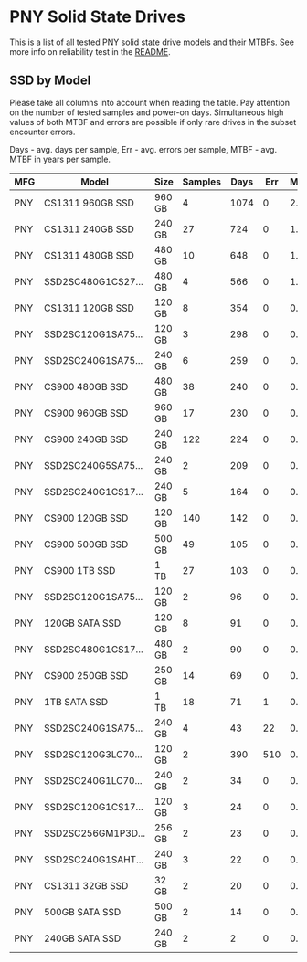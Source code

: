 PNY Solid State Drives
======================

This is a list of all tested PNY solid state drive models and their MTBFs. See
more info on reliability test in the [README](https://github.com/linuxhw/SMART).

SSD by Model
------------

Please take all columns into account when reading the table. Pay attention on the
number of tested samples and power-on days. Simultaneous high values of both MTBF
and errors are possible if only rare drives in the subset encounter errors.

Days - avg. days per sample,
Err  - avg. errors per sample,
MTBF - avg. MTBF in years per sample.

| MFG       | Model              | Size   | Samples | Days  | Err   | MTBF |
|-----------|--------------------|--------|---------|-------|-------|------|
| PNY       | CS1311 960GB SSD   | 960 GB | 4       | 1074  | 0     | 2.94   |
| PNY       | CS1311 240GB SSD   | 240 GB | 27      | 724   | 0     | 1.98   |
| PNY       | CS1311 480GB SSD   | 480 GB | 10      | 648   | 0     | 1.78   |
| PNY       | SSD2SC480G1CS27... | 480 GB | 4       | 566   | 0     | 1.55   |
| PNY       | CS1311 120GB SSD   | 120 GB | 8       | 354   | 0     | 0.97   |
| PNY       | SSD2SC120G1SA75... | 120 GB | 3       | 298   | 0     | 0.82   |
| PNY       | SSD2SC240G1SA75... | 240 GB | 6       | 259   | 0     | 0.71   |
| PNY       | CS900 480GB SSD    | 480 GB | 38      | 240   | 0     | 0.66   |
| PNY       | CS900 960GB SSD    | 960 GB | 17      | 230   | 0     | 0.63   |
| PNY       | CS900 240GB SSD    | 240 GB | 122     | 224   | 0     | 0.61   |
| PNY       | SSD2SC240G5SA75... | 240 GB | 2       | 209   | 0     | 0.57   |
| PNY       | SSD2SC240G1CS17... | 240 GB | 5       | 164   | 0     | 0.45   |
| PNY       | CS900 120GB SSD    | 120 GB | 140     | 142   | 0     | 0.39   |
| PNY       | CS900 500GB SSD    | 500 GB | 49      | 105   | 0     | 0.29   |
| PNY       | CS900 1TB SSD      | 1 TB   | 27      | 103   | 0     | 0.28   |
| PNY       | SSD2SC120G1SA75... | 120 GB | 2       | 96    | 0     | 0.26   |
| PNY       | 120GB SATA SSD     | 120 GB | 8       | 91    | 0     | 0.25   |
| PNY       | SSD2SC480G1CS17... | 480 GB | 2       | 90    | 0     | 0.25   |
| PNY       | CS900 250GB SSD    | 250 GB | 14      | 69    | 0     | 0.19   |
| PNY       | 1TB SATA SSD       | 1 TB   | 18      | 71    | 1     | 0.18   |
| PNY       | SSD2SC240G1SA75... | 240 GB | 4       | 43    | 22    | 0.11   |
| PNY       | SSD2SC120G3LC70... | 120 GB | 2       | 390   | 510   | 0.11   |
| PNY       | SSD2SC240G1LC70... | 240 GB | 2       | 34    | 0     | 0.10   |
| PNY       | SSD2SC120G1CS17... | 120 GB | 3       | 24    | 0     | 0.07   |
| PNY       | SSD2SC256GM1P3D... | 256 GB | 2       | 23    | 0     | 0.06   |
| PNY       | SSD2SC240G1SAHT... | 240 GB | 3       | 22    | 0     | 0.06   |
| PNY       | CS1311 32GB SSD    | 32 GB  | 2       | 20    | 0     | 0.06   |
| PNY       | 500GB SATA SSD     | 500 GB | 2       | 14    | 0     | 0.04   |
| PNY       | 240GB SATA SSD     | 240 GB | 2       | 2     | 0     | 0.01   |
